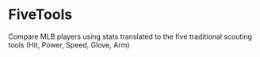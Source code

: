 # FiveTools
Compare MLB players using stats translated to the five traditional scouting tools (Hit, Power, Speed, Glove, Arm)
